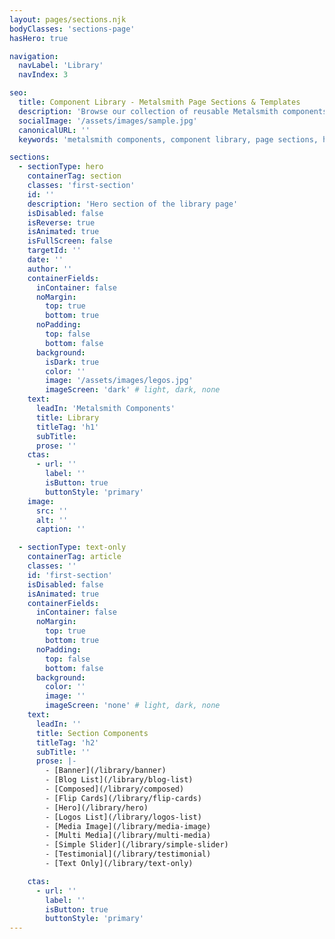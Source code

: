 ```yaml
---
layout: pages/sections.njk
bodyClasses: 'sections-page'
hasHero: true

navigation:
  navLabel: 'Library'
  navIndex: 3

seo:
  title: Component Library - Metalsmith Page Sections & Templates
  description: 'Browse our collection of reusable Metalsmith components including heroes, banners, sliders, testimonials, and more. Ready-to-use templates for building modern static websites.'
  socialImage: '/assets/images/sample.jpg'
  canonicalURL: ''
  keywords: 'metalsmith components, component library, page sections, hero section, banner component, blog list, flip cards, testimonials, sliders, static site components'

sections:
  - sectionType: hero
    containerTag: section
    classes: 'first-section'
    id: ''
    description: 'Hero section of the library page'
    isDisabled: false
    isReverse: true
    isAnimated: true
    isFullScreen: false
    targetId: ''
    date: ''
    author: ''
    containerFields:
      inContainer: false
      noMargin:
        top: true
        bottom: true
      noPadding:
        top: false
        bottom: false
      background:
        isDark: true
        color: ''
        image: '/assets/images/legos.jpg'
        imageScreen: 'dark' # light, dark, none
    text:
      leadIn: 'Metalsmith Components'
      title: Library
      titleTag: 'h1'
      subTitle:
      prose: ''
    ctas:
      - url: ''
        label: ''
        isButton: true
        buttonStyle: 'primary'
    image:
      src: ''
      alt: ''
      caption: ''

  - sectionType: text-only
    containerTag: article
    classes: ''
    id: 'first-section'
    isDisabled: false
    isAnimated: true
    containerFields:
      inContainer: false
      noMargin:
        top: true
        bottom: true
      noPadding:
        top: false
        bottom: false
      background:
        color: ''
        image: ''
        imageScreen: 'none' # light, dark, none
    text:
      leadIn: ''
      title: Section Components
      titleTag: 'h2'
      subTitle: ''
      prose: |-
        - [Banner](/library/banner)
        - [Blog List](/library/blog-list)
        - [Composed](/library/composed)
        - [Flip Cards](/library/flip-cards)
        - [Hero](/library/hero)
        - [Logos List](/library/logos-list)
        - [Media Image](/library/media-image)
        - [Multi Media](/library/multi-media)
        - [Simple Slider](/library/simple-slider)
        - [Testimonial](/library/testimonial)
        - [Text Only](/library/text-only)

    ctas:
      - url: ''
        label: ''
        isButton: true
        buttonStyle: 'primary'
---
```

